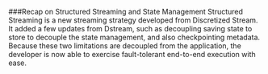 ###Recap on Structured Streaming and State Management
Structured Streaming is a new streaming strategy developed from Discretized Stream. It added a few updates from Dstream, such as decoupling saving state to store to decouple the state management, and also checkpointing metadata. Because these two limitations are decoupled from the application, the developer is now able to exercise fault-tolerant end-to-end execution with ease.